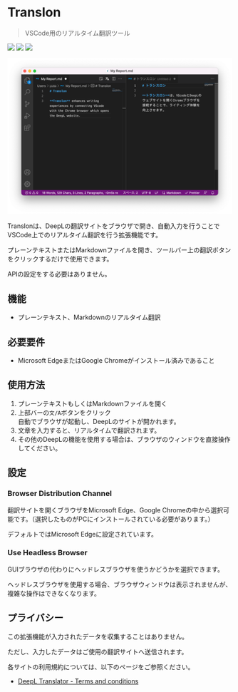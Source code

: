 # Translon

> VSCode用のリアルタイム翻訳ツール

![](https://vsmarketplacebadge.apphb.com/version/FusionDev.translon.svg) ![](https://vsmarketplacebadge.apphb.com/installs-short/FusionDev.translon.svg) ![](https://img.shields.io/github/license/fus1ondev/translon)

![screenshot](images/ss.png)

Translonは、DeepLの翻訳サイトをブラウザで開き、自動入力を行うことでVSCode上でのリアルタイム翻訳を行う拡張機能です。

プレーンテキストまたはMarkdownファイルを開き、ツールバー上の翻訳ボタンをクリックするだけで使用できます。

APIの設定をする必要はありません。

## 機能

- プレーンテキスト、Markdownのリアルタイム翻訳

## 必要要件

- Microsoft EdgeまたはGoogle Chromeがインストール済みであること

## 使用方法

1. プレーンテキストもしくはMarkdownファイルを開く
2. 上部バーの`文/A`ボタンをクリック<br/>自動でブラウザが起動し、DeepLのサイトが開かれます。
3. 文章を入力すると、リアルタイムで翻訳されます。
4. その他のDeepLの機能を使用する場合は、ブラウザのウィンドウを直接操作してください。

## 設定

### Browser Distribution Channel

翻訳サイトを開くブラウザをMicrosoft Edge、Google Chromeの中から選択可能です。（選択したものがPCにインストールされている必要があります。）

デフォルトではMicrosoft Edgeに設定されています。

### Use Headless Browser

GUIブラウザの代わりにヘッドレスブラウザを使うかどうかを選択できます。

ヘッドレスブラウザを使用する場合、ブラウザウィンドウは表示されませんが、複雑な操作はできなくなります。

## プライバシー

この拡張機能が入力されたデータを収集することはありません。

ただし、入力したデータはご使用の翻訳サイトへ送信されます。

各サイトの利用規約については、以下のページをご参照ください。

- [DeepL Translator - Terms and conditions](https://www.deepl.com/pro-license?tab=free)